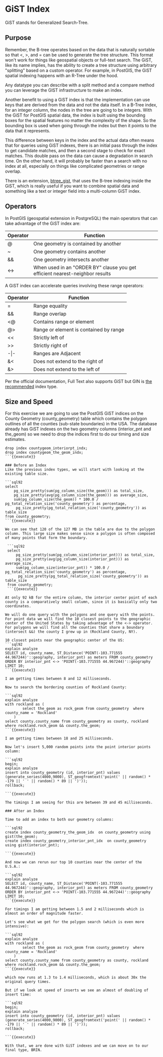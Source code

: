# GiST Index

GiST stands for Generalized Search-Tree. 

## Purpose
Remember, the B-tree operates based on the data that is naturally sortable so that <, >, and = can be used to generate the tree structure. This format won't work for things like geospatial objects or full-text search. The GiST, like its name implies, has the ability to create a tree structure using arbitrary "splitting" based on a custom operator. For example, in PostGIS, the GiST spatial indexing happens with an R-Tree under the hood. 

Any datatype you can describe with a split method and a compare method you can leverage the GIST infrastructure to make an index. 

Another benefit to using a GiST index is that the implementation can use keys that are derived from the data and not the data itself. In a B-Tree index, for an integer column, the nodes in the tree are going to be integers. With the GiST for PostGIS spatial data, the index is built using the bounding boxes for the spatial features no matter the complexity of the shape. So the bounding box is used when going through the index but then it points to the data that it represents. 

This difference between keys in the index and the actual data often means that for queries using GiST indexes, there is an initial pass through the index to get candidate matches, and then a second stage to check for exact matches. This double pass on the data can cause a degradation in search time. On the other hand, it will probably be faster than a search with no index at all, especially on things like complicated geometries or range overlap. 
   
There is an extension, [btree_gist](https://www.postgresql.org/docs/current/btree-gist.html), that uses the B-tree indexing inside the GiST, which is really useful if you want to combine spatial data and something like a text or integer field into a multi-column GiST index.

## Operators

In PostGIS (geospatial extension in PostgreSQL) the main operators that can take advantage of the GiST index are:

|  Operator |  Function |
|---|---|
|  @ | One geometry is contained by another   |
|  ~ |  One geometry contains another |
|  && |  One geometry intersects another |
|  <-> |   When used in an "ORDER BY" clause you get efficient nearest-neighbor results|


A GiST index can accelerate queries involving these range operators:

|  Operator |  Function |
|---|---|
|  = | Range equality |
|  && |  Range overlap |
|  <@ | Contains range or element   |
|  @> | Range or element is contained by range  |
|  << |  Strictly left of |
|  >> |  Strictly right of |
|  -&#124;- | Ranges are Adjacent  |
|  &< |  Does not extend to the right of |
|  &> |  Does not extend to the left of |

Per the official documentation, Full Text also supports GiST but GIN is [the recommended](https://www.postgresql.org/docs/current/textsearch-indexes.html) index type.

## Size and Speed

For this exercise we are going to use the PostGIS GiST indices on the County Geometry (county_geometry) table which contains the polygon outlines of all the counties (sub-state boundaries) in the USA. The database already has GiST indexes on the two geometry columns (interior_pnt and the_geom) so we need to drop the indices first to do our timing and size estimates.

```sql92
drop index countygeom_interiorpt_indx;
drop index countygeom_the_geom_indx;
```{{execute}} 

### Before an Index
Like the previous index types, we will start with looking at the existing table size.

```sql92
select
    pg_size_pretty(sum(pg_column_size(the_geom))) as total_size,
    pg_size_pretty(avg(pg_column_size(the_geom))) as average_size,
    sum(pg_column_size(the_geom)) * 100.0 / pg_total_relation_size('county_geometry') as percentage,
     pg_size_pretty(pg_total_relation_size('county_geometry')) as table_size 
from county_geometry;
```{{execute}}

We can see that 120 of the 127 MB in the table are due to the polygon column. This large size makes sense since a polygon is often composed of many points that form the boundary.

 ```sql92
 select
     pg_size_pretty(sum(pg_column_size(interior_pnt))) as total_size,
     pg_size_pretty(avg(pg_column_size(interior_pnt))) as average_size,
     sum(pg_column_size(interior_pnt)) * 100.0 / pg_total_relation_size('county_geometry') as percentage,
      pg_size_pretty(pg_total_relation_size('county_geometry')) as table_size 
 from county_geometry;
 ```{{execute}}

At only 92 kB for the entire column, the interior center point of each county is a comparatively small column, since it is basically only two coordinates. 

We will do one query with the polygons and one query with the points. For point data we will find the 10 closest points to the geographic center of the United States by taking advantage of the <-> operator. For polygons we will find all the counties that share a boundary (intersect &&) the county I grew up in (Rockland County, NY). 

10 closest points near the geographic center of the US:
```sql92
explain analyze 
SELECT id, county_name, ST_Distance('POINT(-103.771555 44.967244)'::geography, interior_pnt) as meters FROM county_geometry ORDER BY interior_pnt <-> 'POINT(-103.771555 44.967244)'::geography LIMIT 10;
```{{execute}}

I am getting times between 8 and 12 milliseconds.

Now to search the bordering counties of Rockland County:

```sql92
explain analyze
with rockland as (
        select the_geom as rock_geom from county_geometry  where county_name = 'Rockland' 
    )
select county.county_name from county_geometry as county, rockland where rockland.rock_geom && county.the_geom; 
```{{execute}}

I am getting times between 18 and 25 milliseconds.

Now let's insert 5,000 random points into the point interior points column:

```sql92
begin;
explain analyze
insert into county_geometry (id, interior_pnt) values (generate_series(4000,9000), ST_geogfromtext('point(' || random() * -179 || ' ' || random() * 89 || ')'));
rollback;

```{{execute}}

The timings I am seeing for this are between 39 and 45 milliseconds.

### After an Index

Time to add an index to both our geometry columns:

```sql92
create index county_geometry_the_geom_idx  on county_geometry using gist(the_geom);
create index county_geometry_interior_pnt_idx  on county_geometry using gist(interior_pnt);

```{{execute}}

And now we can rerun our top 10 counties near the center of the U.S.A.:

```sql92
explain analyze 
SELECT id, county_name, ST_Distance('POINT(-103.771555 44.967244)'::geography, interior_pnt) as meters FROM county_geometry ORDER BY interior_pnt <-> 'POINT(-103.771555 44.967244)'::geography LIMIT 10;
```{{execute}}

For timings I am getting between 1.5 and 2 milliseconds which is almost an order of magnitude faster. 

Let's see what we get for the polygon search (which is even more intensive):

```sql92
explain analyze
with rockland as (
        select the_geom as rock_geom from county_geometry  where county_name = 'Rockland' 
    )
select county.county_name from county_geometry as county, rockland where rockland.rock_geom && county.the_geom; 
```{{execute}}

which now runs at 1.3 to 1.4 milliseconds, which is about 30x the original query times. 

But if we look at speed of inserts we see an almost of doubling of insert time:

```sql92
begin;
explain analyze
insert into county_geometry (id, interior_pnt) values (generate_series(4000,9000), ST_geogfromtext('point(' || random() * -179 || ' ' || random() * 89 || ')'));
rollback;

```{{execute}}

With that, we are done with GiST indexes and we can move on to our final type, BRIN.